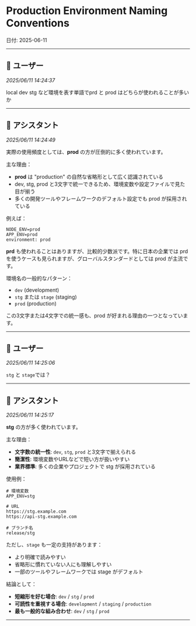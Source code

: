 # Production Environment Naming Conventions

日付: 2025-06-11

---

## 👤 ユーザー
*2025/06/11 14:24:37*

local dev stg など環境を表す単語でprd と prod はどちらが使われることが多いか

---

## 🤖 アシスタント
*2025/06/11 14:24:49*

実際の使用頻度としては、**prod** の方が圧倒的に多く使われています。

主な理由：
- **prod** は "production" の自然な省略形として広く認識されている
- dev, stg, prod と3文字で統一できるため、環境変数や設定ファイルで見た目が揃う
- 多くの開発ツールやフレームワークのデフォルト設定でも prod が採用されている

例えば：
```
NODE_ENV=prod
APP_ENV=prod
environment: prod
```

**prd** も使われることはありますが、比較的少数派です。特に日本の企業では prd を使うケースも見られますが、グローバルスタンダードとしては prod が主流です。

環境名の一般的なパターン：
- `dev` (development)
- `stg` または `stage` (staging)  
- `prod` (production)

この3文字または4文字での統一感も、prod が好まれる理由の一つとなっています。

---

## 👤 ユーザー
*2025/06/11 14:25:06*

`stg` と `stage`では？

---

## 🤖 アシスタント
*2025/06/11 14:25:17*

**stg** の方が多く使われています。

主な理由：
- **文字数の統一性**: `dev`, `stg`, `prod` と3文字で揃えられる
- **簡潔性**: 環境変数やURLなどで短い方が扱いやすい
- **業界標準**: 多くの企業やプロジェクトで stg が採用されている

使用例：
```
# 環境変数
APP_ENV=stg

# URL
https://stg.example.com
https://api-stg.example.com

# ブランチ名
release/stg
```

ただし、`stage` も一定の支持があります：
- より明確で読みやすい
- 省略形に慣れていない人にも理解しやすい
- 一部のツールやフレームワークでは stage がデフォルト

結論として：
- **短縮形を好む場合**: `dev` / `stg` / `prod`
- **可読性を重視する場合**: `development` / `staging` / `production`
- **最も一般的な組み合わせ**: `dev` / `stg` / `prod`

---
